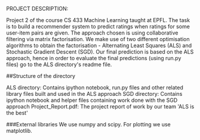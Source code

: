 PROJECT DESCRIPTION:

Project 2 of the course CS 433 Machine Learning taught at EPFL. The task is to build a recommender system to predict ratings when ratings for some user-item pairs are given. The approach chosen is using collaborative filtering via matrix factorisation. We make use of two different optimisation algorithms to obtain the factorisation - Alternating Least Squares (ALS) and Stochastic Gradient Descent (SGD). Our final prediction is based on the ALS approach, hence in order to evaluate the final predictions (using run.py files) go to the ALS directory's readme file.
 

##Structure of the directory

ALS directory: Contains ipython notebook, run.py files and other related library files built and used in the ALS approach
SGD directory: Contains ipython notebook and helper files containing work done with the SGD approach
Project_Report.pdf: The project report of work by our team 'ALS is the best'

###External libraries
	We use numpy and scipy. For plotting we use matplotlib.